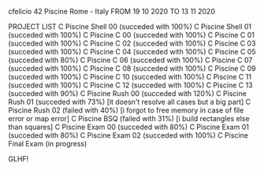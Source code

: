 cfelicio 42 Piscine
Rome - Italy
FROM 19 10 2020 TO 13 11 2020

PROJECT LIST
C Piscine Shell 00 (succeded with 100%)
C Piscine Shell 01 (succeded with 100%)
C Piscine C 00 (succeded with 100%)
C Piscine C 01 (succeded with 100%)
C Piscine C 02 (succeded with 100%)
C Piscine C 03 (succeded with 100%)
C Piscine C 04 (succeded with 100%)
C Piscine C 05 (succeded with 80%)
C Piscine C 06 (succeded with 100%)
C Piscine C 07 (succeded with 100%)
C Piscine C 08 (succeded with 100%)
C Piscine C 09 (succeded with 100%)
C Piscine C 10 (succeded with 100%)
C Piscine C 11 (succeded with 100%)
C Piscine C 12 (succeded with 100%)
C Piscine C 13 (succeded with 90%)
C Piscine Rush 00 (succeded with 120%)
C Piscine Rush 01 (succeded with 73%) [it doesn't resolve all cases but a big part]
C Piscine Rush 02 (failed with 40%) [i forgot to free memory in case of file error or map error]
C Piscine BSQ (failed with 31%) [i build rectangles else than squares]
C Piscine Exam 00 (succeded with 80%)
C Piscine Exam 01 (succeded with 80%)
C Piscine Exam 02 (succeded with 100%)
C Piscine Final Exam (in progress)

GLHF!
